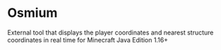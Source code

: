 # Osmium
External tool that displays the player coordinates and nearest structure coordinates in real time for Minecraft Java Edition 1.16+
